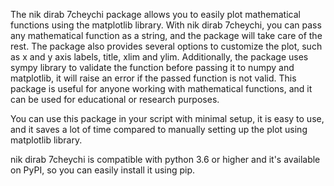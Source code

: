 The nik dirab 7cheychi  package allows you to easily plot mathematical functions using the matplotlib library. With nik dirab 7cheychi, you can pass any mathematical function as a string, and the package will take care of the rest. The package also provides several options to customize the plot, such as x and y axis labels, title, xlim and ylim. Additionally, the package uses sympy library to validate the function before passing it to numpy and matplotlib, it will raise an error if the passed function is not valid. This package is useful for anyone working with mathematical functions, and it can be used for educational or research purposes.

You can use this package in your script with minimal setup, it is easy to use, and it saves a lot of time compared to manually setting up the plot using matplotlib library.

nik dirab 7cheychi is compatible with python 3.6 or higher and it's available on PyPI, so you can easily install it using pip.